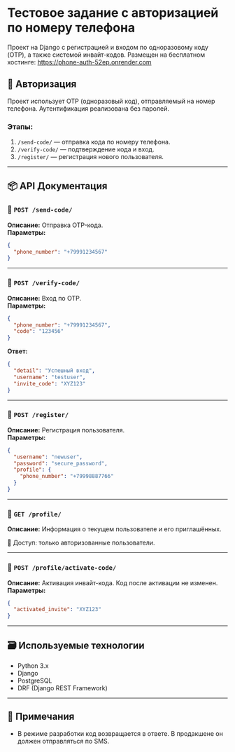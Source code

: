
# Тестовое задание с авторизацией по номеру телефона

Проект на Django с регистрацией и входом по одноразовому коду (OTP), а также системой инвайт-кодов. Размещен на бесплатном хостинге: https://phone-auth-52ep.onrender.com

## 🔐 Авторизация

Проект использует OTP (одноразовый код), отправляемый на номер телефона. Аутентификация реализована без паролей.

### Этапы:
1. `/send-code/` — отправка кода по номеру телефона.
2. `/verify-code/` — подтверждение кода и вход.
3. `/register/` — регистрация нового пользователя.

---

## 📦 API Документация

### 🔸 `POST /send-code/`
**Описание:** Отправка OTP-кода.  
**Параметры:**
```json
{
  "phone_number": "+79991234567"
}
```

---

### 🔸 `POST /verify-code/`
**Описание:** Вход по OTP.  
**Параметры:**
```json
{
  "phone_number": "+79991234567",
  "code": "123456"
}
```

**Ответ:**
```json
{
  "detail": "Успешный вход",
  "username": "testuser",
  "invite_code": "XYZ123"
}
```

---

### 🔸 `POST /register/`
**Описание:** Регистрация пользователя.  
**Параметры:**
```json
{
  "username": "newuser",
  "password": "secure_password",
  "profile": {
    "phone_number": "+79998887766"
  }
}
```

---

### 🔸 `GET /profile/`
**Описание:** Информация о текущем пользователе и его приглашённых.

🔐 Доступ: только авторизованные пользователи.

---

### 🔸 `POST /profile/activate-code/`
**Описание:** Активация инвайт-кода. Код после активации не изменен. 
**Параметры:**
```json
{
  "activated_invite": "XYZ123"
}
```

---

## 🗃️ Используемые технологии

- Python 3.x
- Django
- PostgreSQL
- DRF (Django REST Framework)

---

## 📎 Примечания
- В режиме разработки код возвращается в ответе. В продакшене он должен отправляться по SMS.
